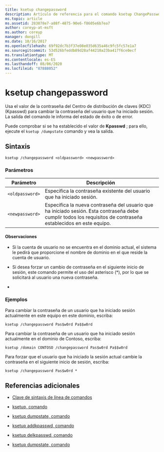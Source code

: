 ```yaml
---
title: ksetup changepassword
description: Artículo de referencia para el comando ksetup ChangePassword, que usa el valor de Centro de distribución de claves (KDC) Password (Kpasswd) para cambiar la contraseña del usuario que ha iniciado sesión.
ms.topic: article
ms.assetid: 283078e7-a88f-4875-90e6-f8605e6b7ea7
author: coreyp-at-msft
ms.author: coreyp
manager: dongill
ms.date: 10/16/2017
ms.openlocfilehash: 69f92dc7b3f37e08e035d635a46c9fc5fc57e1a7
ms.sourcegitcommit: 53d526bfeddb89d28af44210a23ba417f6ce0ecf
ms.translationtype: MT
ms.contentlocale: es-ES
ms.lasthandoff: 08/06/2020
ms.locfileid: "87888052"
---
```

# <a name="ksetup-changepassword"></a>ksetup changepassword

Usa el valor de la contraseña del Centro de distribución de claves (KDC) (Kpasswd) para cambiar la contraseña del usuario que ha iniciado sesión. La salida del comando le informa del estado de éxito o de error.

Puede comprobar si se ha establecido el valor de **Kpasswd** ; para ello, ejecute el `ksetup /dumpstate` comando y vea la salida.


## <a name="syntax"></a>Sintaxis

```
ksetup /changepassword <oldpassword> <newpassword>
```

### <a name="parameters"></a>Parámetros

| Parámetro | Descripción |
| --------- | ----------- |
| `<oldpassword>` | Especifica la contraseña existente del usuario que ha iniciado sesión. |
| `<newpassword>` | Especifica la nueva contraseña del usuario que ha iniciado sesión. Esta contraseña debe cumplir todos los requisitos de contraseña establecidos en este equipo. |

#### <a name="remarks"></a>Observaciones

- Si la cuenta de usuario no se encuentra en el dominio actual, el sistema le pedirá que proporcione el nombre de dominio en el que reside la cuenta de usuario.

- Si desea forzar un cambio de contraseña en el siguiente inicio de sesión, este comando permite el uso del asterisco (*), por lo que se solicitará al usuario una nueva contraseña.

-

### <a name="examples"></a>Ejemplos

Para cambiar la contraseña de un usuario que ha iniciado sesión actualmente en este equipo en este dominio, escriba:

```
ksetup /changepassword Pas$w0rd Pa$$w0rd
```

Para cambiar la contraseña de un usuario que ha iniciado sesión actualmente en el dominio de Contoso, escriba:

```
ksetup /domain CONTOSO /changepassword Pas$w0rd Pa$$w0rd
```

Para forzar que el usuario que ha iniciado la sesión actual cambie la contraseña en el siguiente inicio de sesión, escriba:

```
ksetup /changepassword Pas$w0rd *
```

## <a name="additional-references"></a>Referencias adicionales

- [Clave de sintaxis de línea de comandos](command-line-syntax-key.md)

- [ksetup, comando](ksetup.md)

- [ksetup dumpstate, comando](ksetup-dumpstate.md)

- [ksetup addkpasswd, comando](ksetup-addkpasswd.md)

- [ksetup delkpasswd, comando](ksetup-delkpasswd.md)

- [ksetup dumpstate, comando](ksetup-dumpstate.md)
